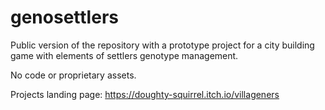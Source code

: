 # genosettlers

Public version of the repository with a prototype project for a city building game with elements of settlers genotype management.

No code or proprietary assets.

Projects landing page: https://doughty-squirrel.itch.io/villageners